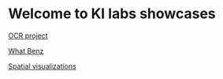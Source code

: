 # Welcome to KI labs showcases

[OCR project](pages/ocr_poc.md) 

[What Benz](pages/what_benz.md) 

[Spatial visualizations](pages/tdh.md) 